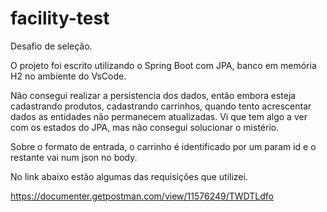# facility-test
Desafio de seleção.

O projeto foi escrito utilizando o Spring Boot com JPA, banco em memória H2 no ambiente do VsCode.

Não consegui realizar a persistencia dos dados, então embora esteja cadastrando produtos, cadastrando carrinhos, 
quando tento acrescentar dados as entidades não permanecem atualizadas. Vi que tem algo a ver com os estados do JPA,
mas não consegui solucionar o mistério.

Sobre o formato de entrada, o carrinho é identificado por um param id e o restante vai num json no body.

No link abaixo estão algumas das requisições que utilizei.

https://documenter.getpostman.com/view/11576249/TWDTLdfo
